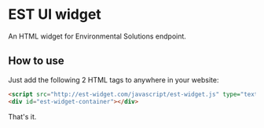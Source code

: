 # EST UI widget

An HTML widget for Environmental Solutions endpoint.

## How to use

Just add the following 2 HTML tags to anywhere in your website:

```HTML
<script src="http://est-widget.com/javascript/est-widget.js" type="text/javascript"></script>
<div id="est-widget-container"></div>
```
That's it.

